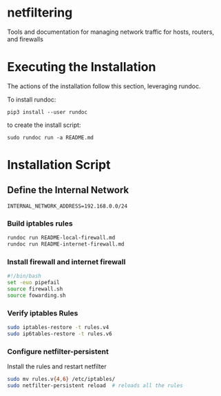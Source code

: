 # netfiltering
Tools and documentation for managing network traffic for hosts, routers, and firewalls

# Executing the Installation

The actions of the installation follow this section, leveraging rundoc.

To install rundoc:
```
pip3 install --user rundoc
```

to create the install script:
```
sudo rundoc run -a README.md
```

# Installation Script

## Define the Internal Network
```env
INTERNAL_NETWORK_ADDRESS=192.168.0.0/24
```

### Build iptables rules
```bash
rundoc run README-local-firewall.md
rundoc run README-internet-firewall.md
```

### Install firewall and internet firewall
```create-file:install.sh
#!/bin/bash
set -euo pipefail
source firewall.sh
source fowarding.sh
```

### Verify iptables Rules
```append-file:install.sh
sudo iptables-restore -t rules.v4
sudo ip6tables-restore -t rules.v6
```

### Configure netfilter-persistent
Install the rules and restart netfilter
```append-file:install.sh
sudo mv rules.v{4,6} /etc/iptables/
sudo netfilter-persistent reload  # reloads all the rules
```
